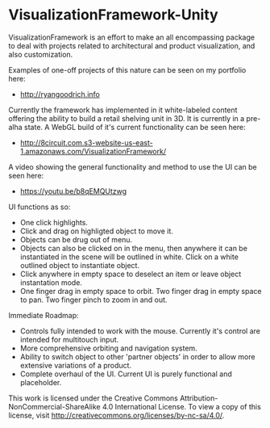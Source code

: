 # VisualizationFramework-Unity

VisualizationFramework is an effort to make an all encompassing package to deal with projects related to architectural and product visualization, and also customization.

Examples of one-off projects of this nature can be seen on my portfolio here:
- http://ryangoodrich.info

Currently the framework has implemented in it white-labeled content offering the ability to build a retail shelving unit in 3D. It is currently in a pre-alha state. A WebGL build of it's current functionality can be seen here:
- http://8circuit.com.s3-website-us-east-1.amazonaws.com/VisualizationFramework/

A video showing the general functionality and method to use the UI can be seen here:
- https://youtu.be/b8qEMQUtzwg

UI functions as so:
- One click highlights.
- Click and drag on highligted object to move it.
- Objects can be drug out of menu.
- Objects can also be clicked on in the menu, then anywhere it can be instantiated in the scene will be outlined in white. Click on a white outlined object to instantiate object.
- Click anywhere in empty space to deselect an item or leave object instantation mode.
- One finger drag in empty space to orbit. Two finger drag in empty space to pan. Two finger pinch to zoom in and out.

Immediate Roadmap:
- Controls fully intended to work with the mouse. Currently it's control are intended for multitouch input.
- More comprehensive orbiting and navigation system.
- Ability to switch object to other 'partner objects' in order to allow more extensive variations of a product.
- Complete overhaul of the UI. Current UI is purely functional and placeholder.

This work is licensed under the Creative Commons Attribution-NonCommercial-ShareAlike 4.0 International License. To view a copy of this license, visit http://creativecommons.org/licenses/by-nc-sa/4.0/.
